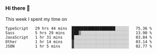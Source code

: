 ### Hi there 👋

<!--
**qiruohan/qiruohan** is a ✨ _special_ ✨ repository because its `README.md` (this file) appears on your GitHub profile.

Here are some ideas to get you started:

- 🔭 I’m currently working on ...
- 🌱 I’m currently learning ...
- 👯 I’m looking to collaborate on ...
- 🤔 I’m looking for help with ...
- 💬 Ask me about ...
- 📫 How to reach me: ...
- 😄 Pronouns: ...
- ⚡ Fun fact: ...
-->

This week I spent my time on 
<!--START_SECTION:waka-->
```text
TypeScript   29 hrs 44 mins  ███████████████████░░░░░░   75.36 % 
Sass         5 hrs 29 mins   ███▒░░░░░░░░░░░░░░░░░░░░░   13.90 % 
JavaScript   1 hr 31 mins    █░░░░░░░░░░░░░░░░░░░░░░░░   03.84 % 
Other        1 hr 14 mins    ▓░░░░░░░░░░░░░░░░░░░░░░░░   03.14 % 
JSON         1 hr 5 mins     ▓░░░░░░░░░░░░░░░░░░░░░░░░   02.77 % 
```
<!--END_SECTION:waka-->
